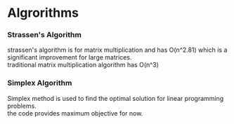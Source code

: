 # Algrorithms
### Strassen's Algorithm
strassen's algorithm is for matrix multiplication and has O(n^2.81) which is a significant improvement for large matrices.<br>
traditional matrix multiplication algorithm has O(n^3)
### Simplex Algorithm
Simplex method is used to find the optimal solution for linear programming problems.<br>
the code provides maximum objective for now.
